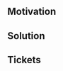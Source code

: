 <!--
Thank you for your Pull Request. Please provide a description above and review
the requirements below.

Bug fixes and new features should include tests.

Contributors guide: https://github.com/ScuffleTV/.github/blob/main/CONTRIBUTING.md
-->

## Motivation

<!--
Explain the context and why you're making that change. What is the problem
you're trying to solve? If a new feature is being added, describe the intended
use case that feature fulfills.
-->

## Solution

<!--
Summarize the solution and provide any necessary context needed to understand
the code change.
-->

## Tickets

<!--
Link any relevant tickets. Remember to not specify the ticket ids in the commit messages.
-->
